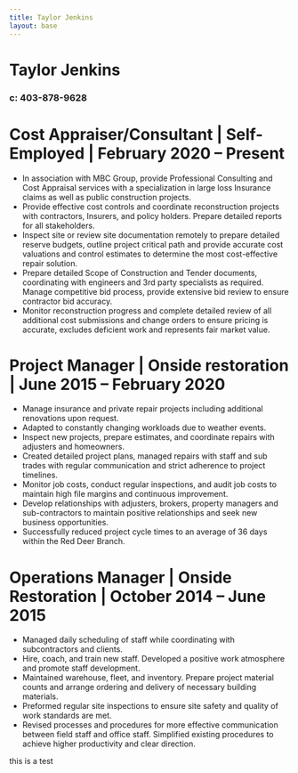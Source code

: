 ```yaml
---
title: Taylor Jenkins
layout: base
---
```


# Taylor Jenkins
### c: 403-878-9628

# Cost Appraiser/Consultant | Self-Employed | February 2020 – Present
* In association with MBC Group, provide Professional Consulting and Cost Appraisal services with a specialization in large loss Insurance claims as well as public construction projects.  
* Provide effective cost controls and coordinate reconstruction projects with contractors, Insurers, and policy holders. Prepare detailed reports for all stakeholders. 
* Inspect site or review site documentation remotely to prepare detailed reserve budgets, outline project critical path and provide accurate cost valuations and control estimates to determine the most cost-effective repair solution.
* Prepare detailed Scope of Construction and Tender documents, coordinating with engineers and 3rd party specialists as required. Manage competitive bid process, provide extensive bid review to ensure contractor bid accuracy. 
* Monitor reconstruction progress and complete detailed review of all additional cost submissions and change orders to ensure pricing is accurate, excludes deficient work and represents fair market value.


# Project Manager | Onside restoration | June 2015 – February 2020
* Manage insurance and private repair projects including additional renovations upon request. 
* Adapted to constantly changing workloads due to weather events. 
* Inspect new projects, prepare estimates, and coordinate repairs with adjusters and homeowners. 
* Created detailed project plans, managed repairs with staff and sub trades with regular communication and strict adherence to project timelines. 
* Monitor job costs, conduct regular inspections, and audit job costs to maintain high file margins and continuous improvement. 
* Develop relationships with adjusters, brokers, property managers and sub-contractors to maintain positive relationships and seek new business opportunities.  
* Successfully reduced project cycle times to an average of 36 days within the Red Deer Branch. 
# Operations Manager | Onside Restoration | October 2014 – June 2015
* Managed daily scheduling of staff while coordinating with subcontractors and clients.   
* Hire, coach, and train new staff. Developed a positive work atmosphere and promote staff development. 
* Maintained warehouse, fleet, and inventory. Prepare project material counts and arrange ordering and delivery of necessary building materials. 
* Preformed regular site inspections to ensure site safety and quality of work standards are met. 
* Revised processes and procedures for more effective communication between field staff and office staff. Simplified existing procedures to achieve higher productivity and clear direction. 


this is a test
